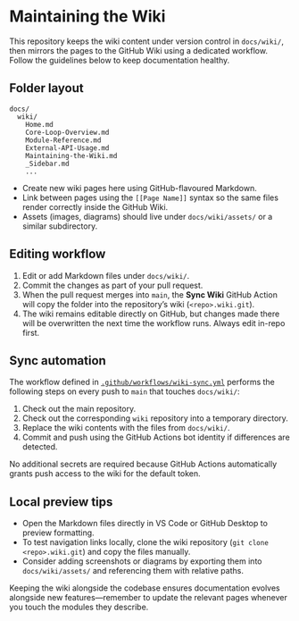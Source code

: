 # Maintaining the Wiki

This repository keeps the wiki content under version control in `docs/wiki/`, then mirrors the pages to the GitHub Wiki using a dedicated workflow. Follow the guidelines below to keep documentation healthy.

## Folder layout
```
docs/
  wiki/
    Home.md
    Core-Loop-Overview.md
    Module-Reference.md
    External-API-Usage.md
    Maintaining-the-Wiki.md
    _Sidebar.md
    ...
```
- Create new wiki pages here using GitHub-flavoured Markdown.
- Link between pages using the `[[Page Name]]` syntax so the same files render correctly inside the GitHub Wiki.
- Assets (images, diagrams) should live under `docs/wiki/assets/` or a similar subdirectory.

## Editing workflow
1. Edit or add Markdown files under `docs/wiki/`.
2. Commit the changes as part of your pull request.
3. When the pull request merges into `main`, the **Sync Wiki** GitHub Action will copy the folder into the repository’s wiki (`<repo>.wiki.git`).
4. The wiki remains editable directly on GitHub, but changes made there will be overwritten the next time the workflow runs. Always edit in-repo first.

## Sync automation
The workflow defined in [`.github/workflows/wiki-sync.yml`](../.github/workflows/wiki-sync.yml) performs the following steps on every push to `main` that touches `docs/wiki/`:
1. Check out the main repository.
2. Check out the corresponding `wiki` repository into a temporary directory.
3. Replace the wiki contents with the files from `docs/wiki/`.
4. Commit and push using the GitHub Actions bot identity if differences are detected.

No additional secrets are required because GitHub Actions automatically grants push access to the wiki for the default token.

## Local preview tips
- Open the Markdown files directly in VS Code or GitHub Desktop to preview formatting.
- To test navigation links locally, clone the wiki repository (`git clone <repo>.wiki.git`) and copy the files manually.
- Consider adding screenshots or diagrams by exporting them into `docs/wiki/assets/` and referencing them with relative paths.

Keeping the wiki alongside the codebase ensures documentation evolves alongside new features—remember to update the relevant pages whenever you touch the modules they describe.
